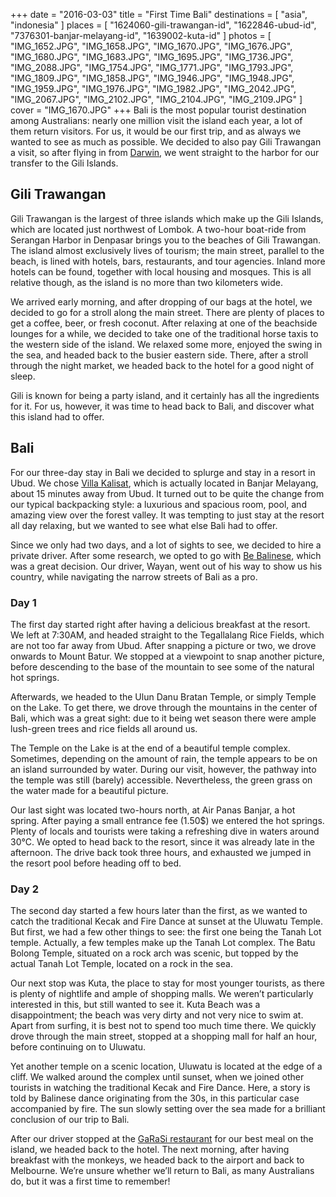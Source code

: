 +++
date    = "2016-03-03"
title   = "First Time Bali"
destinations = [ "asia", "indonesia" ]
places  = [
  "1624060-gili-trawangan-id", "1622846-ubud-id", "7376301-banjar-melayang-id",
  "1639002-kuta-id"
]
photos = [
  "IMG_1652.JPG", "IMG_1658.JPG", "IMG_1670.JPG", "IMG_1676.JPG", "IMG_1680.JPG",
  "IMG_1683.JPG", "IMG_1695.JPG", "IMG_1736.JPG", "IMG_2088.JPG", "IMG_1754.JPG",
  "IMG_1771.JPG", "IMG_1793.JPG", "IMG_1809.JPG", "IMG_1858.JPG", "IMG_1946.JPG",
  "IMG_1948.JPG", "IMG_1959.JPG", "IMG_1976.JPG", "IMG_1982.JPG", "IMG_2042.JPG",
  "IMG_2067.JPG", "IMG_2102.JPG", "IMG_2104.JPG", "IMG_2109.JPG"
]
cover = "IMG_1670.JPG"
+++
Bali is the most popular tourist destination among Australians: nearly one million visit the island each year, a lot of them return visitors. For us, it would be our first trip, and as always we wanted to see as much as possible. We decided to also pay Gili Trawangan a visit, so after flying in from [Darwin](/aboriginal-culture-in-darwin/), we went straight to the harbor for our transfer to the Gili Islands.
<!--more-->
## Gili Trawangan
Gili Trawangan is the largest of three islands which make up the Gili Islands, which are located just northwest of Lombok. A two-hour boat-ride from Serangan Harbor in Denpasar brings you to the beaches of Gili Trawangan. The island almost exclusively lives of tourism; the main street, parallel to the beach, is lined with hotels, bars, restaurants, and tour agencies. Inland more hotels can be found, together with local housing and mosques. This is all relative though, as the island is no more than two kilometers wide.

We arrived early morning, and after dropping of our bags at the hotel, we decided to go for a stroll along the main street. There are plenty of places to get a coffee, beer, or fresh coconut. After relaxing at one of the beachside lounges for a while, we decided to take one of the traditional horse taxis to the western side of the island. We relaxed some more, enjoyed the swing in the sea, and headed back to the busier eastern side. There, after a stroll through the night market, we headed back to the hotel for a good night of sleep.

Gili is known for being a party island, and it certainly has all the ingredients for it. For us, however, it was time to head back to Bali, and discover what this island had to offer.

## Bali
For our three-day stay in Bali we decided to splurge and stay in a resort in Ubud. We chose [Villa Kalisat](http://villakalisatbali.com/), which is actually located in Banjar Melayang, about 15 minutes away from Ubud. It turned out to be quite the change from our typical backpacking style: a luxurious and spacious room, pool, and amazing view over the forest valley. It was tempting to just stay at the resort all day relaxing, but we wanted to see what else Bali had to offer.

Since we only had two days, and a lot of sights to see, we decided to hire a private driver. After some research, we opted to go with [Be Balinese](https://www.tripadvisor.com.au/Attraction_Review-g297701-d3683097-Reviews-Be_Balinese_Private_Tours-Ubud_Bali.html), which was a great decision. Our driver, Wayan, went out of his way to show us his country, while navigating the narrow streets of Bali as a pro.

### Day 1
The first day started right after having a delicious breakfast at the resort. We left at 7:30AM, and headed straight to the Tegallalang Rice Fields, which are not too far away from Ubud. After snapping a picture or two, we drove onwards to Mount Batur. We stopped at a viewpoint to snap another picture, before descending to the base of the mountain to see some of the natural hot springs.

Afterwards, we headed to the Ulun Danu Bratan Temple, or simply Temple on the Lake. To get there, we drove through the mountains in the center of Bali, which was a great sight: due to it being wet season there were ample lush-green trees and rice fields all around us.

The Temple on the Lake is at the end of a beautiful temple complex. Sometimes, depending on the amount of rain, the temple appears to be on an island surrounded by water. During our visit, however, the pathway into the temple was still (barely) accessible. Nevertheless, the green grass on the water made for a beautiful picture.

Our last sight was located two-hours north, at Air Panas Banjar, a hot spring. After paying a small entrance fee (1.50$) we entered the hot springs. Plenty of locals and tourists were taking a refreshing dive in waters around 30°C. We opted to head back to the resort, since it was already late in the afternoon. The drive back took three hours, and exhausted we jumped in the resort pool before heading off to bed.

### Day 2
The second day started a few hours later than the first, as we wanted to catch the traditional Kecak and Fire Dance at sunset at the Uluwatu Temple. But first, we had a few other things to see: the first one being the Tanah Lot temple. Actually, a few temples make up the Tanah Lot complex. The Batu Bolong Temple, situated on a rock arch was scenic, but topped by the actual Tanah Lot Temple, located on a rock in the sea.

Our next stop was Kuta, the place to stay for most younger tourists, as there is plenty of nightlife and ample of shopping malls. We weren’t particularly interested in this, but still wanted to see it. Kuta Beach was a disappointment; the beach was very dirty and not very nice to swim at. Apart from surfing, it is best not to spend too much time there. We quickly drove through the main street, stopped at a shopping mall for half an hour, before continuing on to Uluwatu.

Yet another temple on a scenic location, Uluwatu is located at the edge of a cliff. We walked around the complex until sunset, when we joined other tourists in watching the traditional Kecak and Fire Dance. Here, a story is told by Balinese dance originating from the 30s, in this particular case accompanied by fire. The sun slowly setting over the sea made for a brilliant conclusion of our trip to Bali.

After our driver stopped at the [GaRaSi restaurant](https://www.tripadvisor.com.au/Restaurant_Review-g1219108-d2044193-Reviews-GaRaSi_Restaurant_Bar_Coffeegarden-Ungasan_Nusa_Dua_Peninsula_Bali.html) for our best meal on the island, we headed back to the hotel. The next morning, after having breakfast with the monkeys, we headed back to the airport and back to Melbourne. We’re unsure whether we’ll return to Bali, as many Australians do, but it was a first time to remember!